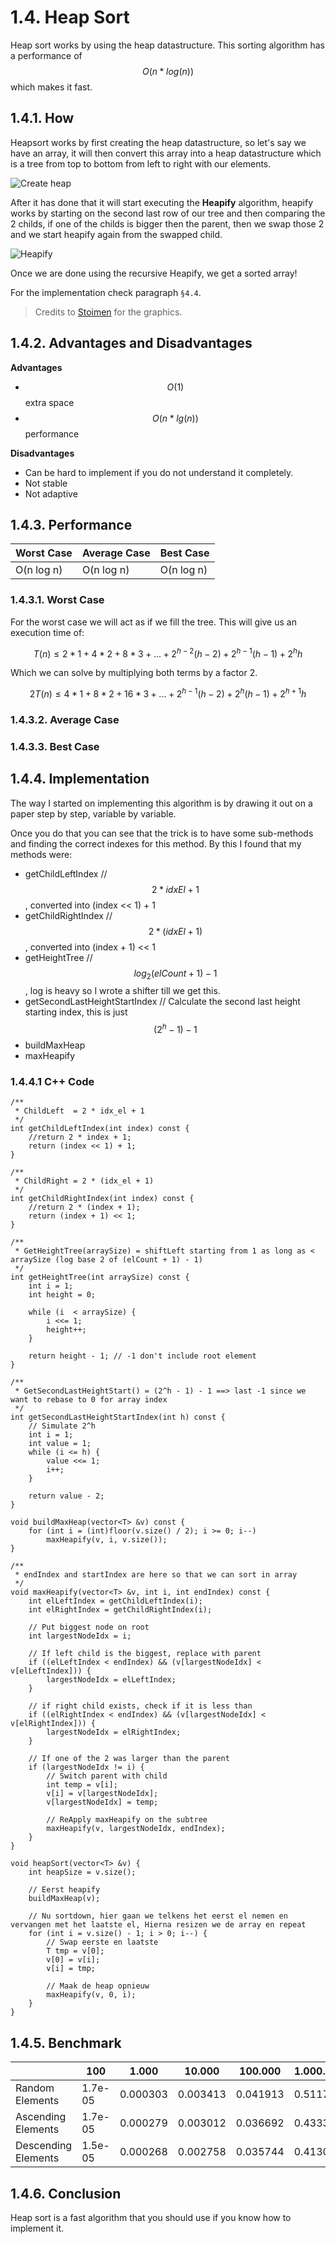 # 1.4. Heap Sort
Heap sort works by using the heap datastructure. This sorting algorithm has a performance of $$O(n*log(n))$$ which makes it fast.

## 1.4.1. How
Heapsort works by first creating the heap datastructure, so let's say we have an array, it will then convert this array into a heap datastructure which is a tree from top to bottom from left to right with our elements.

![Create heap](https://lh5.googleusercontent.com/-wp-2aMUMsrE/VQWAFt2BzbI/AAAAAAAAKi8/aMj6P33prus/s0/4.-Heap-as-an-Array.png "4.-Heap-as-an-Array.png")

After it has done that it will start executing the **Heapify** algorithm, heapify works by starting on the second last row of our tree and then comparing the 2 childs, if one of the childs is bigger then the parent, then we swap those 2 and we start heapify again from the swapped child.

![Heapify](https://lh3.googleusercontent.com/6aVdQdTb974bnWxY8IAYzDyzUvYw3RycJQ7ZjTEhpFc=s0 "6.-Heapify-Part-1.png")

Once we are done using the recursive Heapify, we get a sorted array!

For the implementation check paragraph `§4.4`.

> Credits to [Stoimen](http://www.stoimen.com/blog/2012/08/07/computer-algorithms-heap-and-heapsort-data-structure/) for the graphics.

## 1.4.2. Advantages and Disadvantages

**Advantages**
- $$O(1)$$ extra space
- $$O(n*lg(n))$$ performance

**Disadvantages**
- Can be hard to implement if you do not understand it completely.
- Not stable
- Not adaptive

## 1.4.3. Performance
|Worst Case|Average Case|Best Case|
|-|-|-|
|O(n log n)|O(n log n)|O(n log n)|

### 1.4.3.1. Worst Case
For the worst case we will act as if we fill the tree. This will give us an execution time of:

$$
T(n) \leq 2*1 + 4*2 + 8*3 + ... + 2^{h-2}(h-2) + 2^{h-1}(h-1) + 2^hh
$$

Which we can solve by multiplying both terms by a factor 2.

$$
2T(n) \leq 4*1 + 8*2 + 16*3 + ... + 2^{h-1}(h-2) + 2^h(h-1) + 2^{h + 1}h
$$
### 1.4.3.2. Average Case

### 1.4.3.3. Best Case

## 1.4.4. Implementation
The way I started on implementing this algorithm is by drawing it out on a paper step by step, variable by variable.

Once you do that you can see that the trick is to have some sub-methods and finding the correct indexes for this method. By this I found that my methods were:
- getChildLeftIndex // $$2 * idxEl + 1$$, converted into (index << 1) + 1
- getChildRightIndex // $$2 * (idxEl + 1)$$, converted into (index + 1) << 1
- getHeightTree // $$log_2 (elCount + 1) - 1$$, log is heavy so I wrote a shifter till we get this.
- getSecondLastHeightStartIndex // Calculate the second last height starting index, this is just $$(2^h - 1) - 1$$
- buildMaxHeap
- maxHeapify

### 1.4.4.1 C++ Code

    /**
     * ChildLeft  = 2 * idx_el + 1
     */
    int getChildLeftIndex(int index) const {
        //return 2 * index + 1;
        return (index << 1) + 1;
    }

    /**
     * ChildRight = 2 * (idx_el + 1)
     */
    int getChildRightIndex(int index) const {
        //return 2 * (index + 1);
        return (index + 1) << 1;
    }

    /**
     * GetHeightTree(arraySize) = shiftLeft starting from 1 as long as < arraySize (log base 2 of (elCount + 1) - 1)
     */
    int getHeightTree(int arraySize) const {
        int i = 1;
        int height = 0;

        while (i  < arraySize) {
            i <<= 1;
            height++;
        }

        return height - 1; // -1 don't include root element
    }

    /**
     * GetSecondLastHeightStart() = (2^h - 1) - 1 ==> last -1 since we want to rebase to 0 for array index
     */
    int getSecondLastHeightStartIndex(int h) const {
        // Simulate 2^h
        int i = 1;
        int value = 1;
        while (i <= h) {
            value <<= 1;
            i++;
        }

        return value - 2;
    }

    void buildMaxHeap(vector<T> &v) const {
        for (int i = (int)floor(v.size() / 2); i >= 0; i--)
            maxHeapify(v, i, v.size());
    }

    /**
     * endIndex and startIndex are here so that we can sort in array
     */
    void maxHeapify(vector<T> &v, int i, int endIndex) const {
        int elLeftIndex = getChildLeftIndex(i);
        int elRightIndex = getChildRightIndex(i);

        // Put biggest node on root
        int largestNodeIdx = i;

        // If left child is the biggest, replace with parent
        if ((elLeftIndex < endIndex) && (v[largestNodeIdx] < v[elLeftIndex])) {
            largestNodeIdx = elLeftIndex;
        }

        // if right child exists, check if it is less than
        if ((elRightIndex < endIndex) && (v[largestNodeIdx] < v[elRightIndex])) {
            largestNodeIdx = elRightIndex;
        }

        // If one of the 2 was larger than the parent
        if (largestNodeIdx != i) {
            // Switch parent with child
            int temp = v[i];
            v[i] = v[largestNodeIdx];
            v[largestNodeIdx] = temp;

            // ReApply maxHeapify on the subtree
            maxHeapify(v, largestNodeIdx, endIndex);
        }
    }

    void heapSort(vector<T> &v) {
        int heapSize = v.size();

        // Eerst heapify
        buildMaxHeap(v);

        // Nu sortdown, hier gaan we telkens het eerst el nemen en vervangen met het laatste el, Hierna resizen we de array en repeat
        for (int i = v.size() - 1; i > 0; i--) {
            // Swap eerste en laatste
            T tmp = v[0];
            v[0] = v[i];
            v[i] = tmp;

            // Maak de heap opnieuw
            maxHeapify(v, 0, i);
        }
    }

## 1.4.5. Benchmark
|&nbsp;| 100 | 1.000 | 10.000 | 100.000 | 1.000.000
|-|-|-|-|-|-|
|Random Elements|1.7e-05|0.000303|0.003413|0.041913|0.511796
|Ascending Elements|1.7e-05|0.000279|0.003012|0.036692|0.433318
|Descending Elements|1.5e-05|0.000268|0.002758|0.035744|0.413004

## 1.4.6. Conclusion
Heap sort is a fast algorithm that you should use if you know how to implement it.
